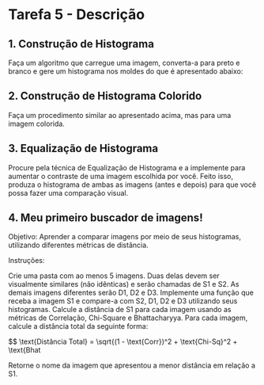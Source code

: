 # Tarefa 5 - Descrição
## 1. Construção de Histograma
Faça um algoritmo que carregue uma imagem, converta-a para preto e branco e gere um histograma nos moldes do que é apresentado abaixo:

## 2. Construção de Histograma Colorido
Faça um procedimento similar ao apresentado acima, mas para uma imagem colorida.
 
## 3. Equalização de Histograma
Procure pela técnica de Equalização de Histograma e a implemente para aumentar o contraste de uma imagem escolhida por você. Feito isso, produza o histograma de ambas as imagens (antes e depois) para que você possa fazer uma comparação visual.
  
## 4. Meu primeiro buscador de imagens!
Objetivo: Aprender a comparar imagens por meio de seus histogramas, utilizando diferentes métricas de distância.
 
Instruções:

Crie uma pasta com ao menos 5 imagens. Duas delas devem ser visualmente similares (não idênticas) e serão chamadas de S1 e S2. As demais imagens diferentes serão D1, D2 e D3.
Implemente uma função que receba a imagem S1 e compare-a com S2, D1, D2 e D3 utilizando seus histogramas.
Calcule a distância de S1 para cada imagem usando as métricas de Correlação, Chi-Square e Bhattacharyya.
Para cada imagem, calcule a distância total da seguinte forma:

$$
\text{Distância Total} = \sqrt{(1 - \text{Corr})^2 + \text{Chi-Sq}^2 + \text{Bhat


Retorne o nome da imagem que apresentou a menor distância em relação a S1.
